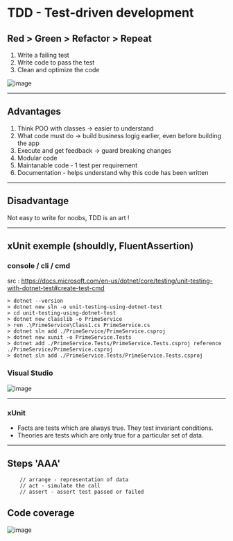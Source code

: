 # TDD - Test-driven development


## Red > Green > Refactor > Repeat
1. Write a failing test
2. Write code to pass the test
3. Clean and optimize the code

![image](https://user-images.githubusercontent.com/54943683/146032430-9a8f9d58-a028-438f-a915-d1596987cd5c.png)

---

## Advantages
1. Think POO with classes -> easier to understand
2. What code must do -> build business logig earlier, even before building the app
3. Execute and get feedback -> guard breaking changes
4. Modular code
5. Maintanable code - 1 test per requirement
6. Documentation - helps understand why this code has been written


---

## Disadvantage
Not easy to write for noobs, TDD is an art !

---
## xUnit exemple (shouldly, FluentAssertion)

### console / cli / cmd
src : https://docs.microsoft.com/en-us/dotnet/core/testing/unit-testing-with-dotnet-test#create-test-cmd

```
> dotnet --version
> dotnet new sln -o unit-testing-using-dotnet-test 
> cd unit-testing-using-dotnet-test 
> dotnet new classlib -o PrimeService 
> ren .\PrimeService\Class1.cs PrimeService.cs 
> dotnet sln add ./PrimeService/PrimeService.csproj 
> dotnet new xunit -o PrimeService.Tests 
> dotnet add ./PrimeService.Tests/PrimeService.Tests.csproj reference ./PrimeService/PrimeService.csproj
> dotnet sln add ./PrimeService.Tests/PrimeService.Tests.csproj
```

### Visual Studio
![image](https://user-images.githubusercontent.com/54943683/146043734-eb777d0d-e2d4-4d30-b53b-35172f741843.png)

---

### xUnit
- Facts are tests which are always true. They test invariant conditions.
- Theories are tests which are only true for a particular set of data.

---


## Steps 'AAA'
```
    // arrange - representation of data
    // act - simulate the call
    // assert - assert test passed or failed
```
## Code coverage
![image](https://user-images.githubusercontent.com/54943683/146041824-ada489bf-5e78-4967-bf42-a4cc5a50f854.png)





